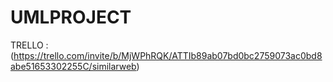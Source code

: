# UMLPROJECT

TRELLO  : (https://trello.com/invite/b/MjWPhRQK/ATTIb89ab07bd0bc2759073ac0bd8abe51653302255C/similarweb)
